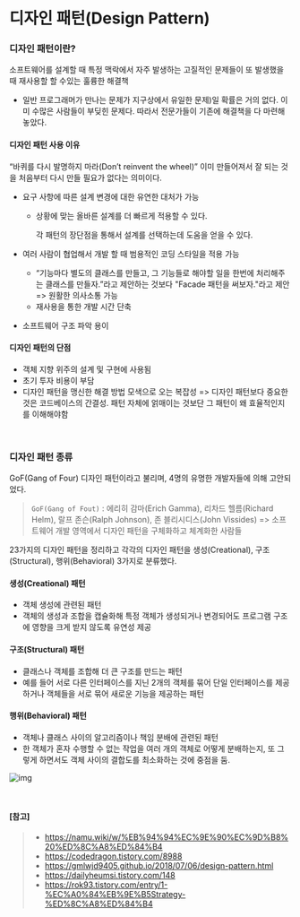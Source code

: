 # 디자인 패턴(Design Pattern)

### 디자인 패턴이란?

소프트웨어를 설계할 때 특정 맥락에서 자주 발생하는 고질적인 문제들이 또 발생했을 때 재사용할 할 수있는 훌륭한 해결책

- 일반 프로그래머가 만나는 문제가 지구상에서 유일한 문제)일 확률은 거의 없다. 이미 수많은 사람들이 부딪힌 문제다. 따라서 전문가들이 기존에 해결책을 다 마련해 놓았다.

#### 디자인 패턴 사용 이유

“바퀴를 다시 발명하지 마라(Don’t reinvent the wheel)” 이미 만들어져서 잘 되는 것을 처음부터 다시 만들 필요가 없다는 의미이다.

- 요구 사항에 따른 설계 변경에 대한 유연한 대처가 가능

  - 상황에 맞는 올바른 설계를 더 빠르게 적용할 수 있다. 

    각 패턴의 장단점을 통해서 설계를 선택하는데 도움을 얻을 수 있다.

- 여러 사람이 협업해서 개발 할 때 범용적인 코딩 스타일을 적용 가능

  -  “기능마다 별도의 클래스를 만들고, 그 기능들로 해야할 일을 한번에 처리해주는 클래스를 만들자.”라고 제안하는 것보다 "Facade 패턴을 써보자."라고 제안 => 원활한 의사소통 가능
  - 재사용을 통한 개발 시간 단축

- 소프트웨어 구조 파악 용이

#### 디자인 패턴의 단점

- 객체 지향 위주의 설계 및 구현에 사용됨
- 초기 투자 비용이 부담
- 디자인 패턴을 맹신한 해결 방법 모색으로 오는 복잡성 => 디자인 패턴보다 중요한 것은 코드베이스의 간결성. 패턴 자체에 얽매이는 것보단 그 패턴이 왜 효율적인지를 이해해야함

<br>

### 디자인 패턴 종류

GoF(Gang of Four) 디자인 패턴이라고 불리며, 4명의 유명한 개발자들에 의해 고안되었다. 

>  `GoF(Gang of Fout)` : 에리히 감마(Erich Gamma), 리차드 헬름(Richard Helm), 랄프 존슨(Ralph Johnson), 존 블리시디스(John Vissides) => 소프트웨어 개발 영역에서 디자인 패턴을 구체화하고 체계화한 사람들

23가지의 디자인 패턴을 정리하고 각각의 디자인 패턴을 생성(Creational), 구조(Structural), 행위(Behavioral) 3가지로 분류했다.

#### 생성(Creational) 패턴

- 객체 생성에 관련된 패턴
- 객체의 생성과 조합을 캡슐화해 특정 객체가 생성되거나 변경되어도 프로그램 구조에 영향을 크게 받지 않도록 유연성 제공

#### 구조(Structural) 패턴

- 클래스나 객체를 조합해 더 큰 구조를 만드는 패턴
- 예를 들어 서로 다른 인터페이스를 지닌 2개의 객체를 묶어 단일 인터페이스를 제공하거나 객체들을 서로 묶어 새로운 기능을 제공하는 패턴

#### 행위(Behavioral) 패턴

- 객체나 클래스 사이의 알고리즘이나 책임 분배에 관련된 패턴
- 한 객체가 혼자 수행할 수 없는 작업을 여러 개의 객체로 어떻게 분배하는지, 또 그렇게 하면서도 객체 사이의 결합도를 최소화하는 것에 중점을 둠.

![img](https://gmlwjd9405.github.io/images/design-pattern/types-of-designpattern.png)

<br>

#### [참고]

> - https://namu.wiki/w/%EB%94%94%EC%9E%90%EC%9D%B8%20%ED%8C%A8%ED%84%B4
> - https://codedragon.tistory.com/8988
> - https://gmlwjd9405.github.io/2018/07/06/design-pattern.html
> - https://dailyheumsi.tistory.com/148
> - https://rok93.tistory.com/entry/1-%EC%A0%84%EB%9E%B5Strategy-%ED%8C%A8%ED%84%B4

<br>

